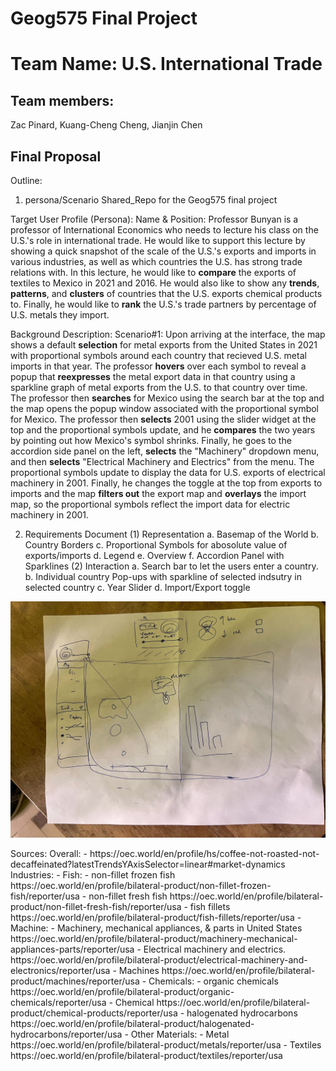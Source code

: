 # Geog575 Final Project
# Team Name: U.S. International Trade
## Team members: 
Zac Pinard,
Kuang-Cheng Cheng,
Jianjin Chen
## Final Proposal
Outline:
1. persona/Scenario
 Shared_Repo for the Geog575 final project

Target User Profile (Persona):
Name & Position: Professor Bunyan is a professor of International Economics who needs to lecture his class on the U.S.'s role in international trade.  He would like to support this lecture by showing a quick snapshot of the scale of the U.S.'s exports and imports in various industries, as well as which countries the U.S. has strong trade relations with.  In this lecture, he would like to **compare** the exports of textiles to Mexico in 2021 and 2016.  He would also like to show any **trends**, **patterns**, and **clusters** of countries that the U.S. exports chemical products to.  Finally, he would like to **rank** the U.S.'s trade partners by percentage of U.S. metals they import.

Background Description: 
Scenario#1:
Upon arriving at the interface, the map shows a default **selection** for metal exports from the United States in 2021 with proportional symbols around each country that recieved U.S. metal imports in that year.  The professor **hovers** over each symbol to reveal a popup that **reexpresses** the metal export data in that country using a sparkline graph of metal exports from the U.S. to that country over time.  The professor then **searches** for Mexico using the search bar at the top and the map opens the popup window associated with the proportional symbol for Mexico. The professor then **selects** 2001 using the slider widget at the top and the proportional symbols update, and he **compares** the two years by pointing out how Mexico's symbol shrinks.  Finally, he goes to the accordion side panel on the left, **selects** the "Machinery" dropdown menu, and then **selects** "Electrical Machinery and Electrics" from the menu.  The proportional symbols update to display the data for U.S. exports of electrical machinery in 2001.  Finally, he changes the toggle at the top from exports to imports and the map **filters out** the export map and **overlays** the import map, so the proportional symbols reflect the import data for electric machinery in 2001.

2. Requirements Document
(1) Representation
a. Basemap of the World
b. Country Borders
c. Proportional Symbols for abosolute value of exports/imports
d. Legend
e. Overview
f. Accordion Panel with Sparklines
(2) Interaction
a. Search bar to let the users enter a country.
b. Individual country Pop-ups with sparkline of selected indsutry in selected country
c. Year Slider
d. Import/Export toggle



![draft](img/draft_img.jpg)


<p> Sources:
Overall:
- https://oec.world/en/profile/hs/coffee-not-roasted-not-decaffeinated?latestTrendsYAxisSelector=linear#market-dynamics <br>
Industries:
- Fish:
 - non-fillet frozen fish https://oec.world/en/profile/bilateral-product/non-fillet-frozen-fish/reporter/usa
 - non-fillet fresh fish https://oec.world/en/profile/bilateral-product/non-fillet-fresh-fish/reporter/usa
 - fish fillets https://oec.world/en/profile/bilateral-product/fish-fillets/reporter/usa
- Machine:
 - Machinery, mechanical appliances, & parts in United States https://oec.world/en/profile/bilateral-product/machinery-mechanical-appliances-parts/reporter/usa
 - Electrical machinery and electrics. https://oec.world/en/profile/bilateral-product/electrical-machinery-and-electronics/reporter/usa
 - Machines https://oec.world/en/profile/bilateral-product/machines/reporter/usa
- Chemicals:
 - organic chemicals https://oec.world/en/profile/bilateral-product/organic-chemicals/reporter/usa
 - Chemical https://oec.world/en/profile/bilateral-product/chemical-products/reporter/usa
 - halogenated hydrocarbons https://oec.world/en/profile/bilateral-product/halogenated-hydrocarbons/reporter/usa
- Other Materials:
 - Metal https://oec.world/en/profile/bilateral-product/metals/reporter/usa
 - Textiles https://oec.world/en/profile/bilateral-product/textiles/reporter/usa
</p>
